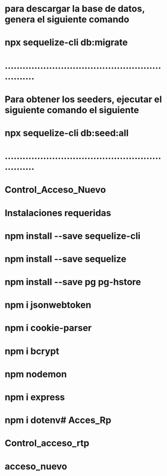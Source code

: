# para descargar la base de datos, genera el siguiente comando
# npx sequelize-cli db:migrate
# ...............................................................
# Para obtener los seeders, ejecutar el siguiente comando el siguiente
# npx sequelize-cli db:seed:all
# ...............................................................
# Control_Acceso_Nuevo
# Instalaciones requeridas 
# npm install --save sequelize-cli
# npm install --save sequelize
# npm install --save pg pg-hstore
# npm i jsonwebtoken
# npm i cookie-parser
# npm i bcrypt
# npm nodemon
# npm i express
# npm i dotenv# Acces_Rp
# Control_acceso_rtp
# acceso_nuevo
